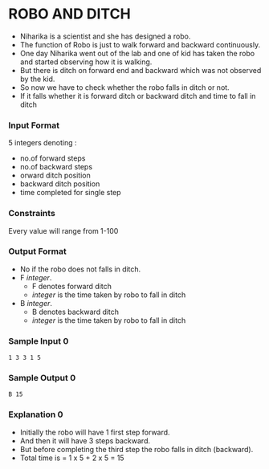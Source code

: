 # ROBO AND DITCH

-   Niharika is a scientist and she has designed a robo.
-   The function of Robo is just to walk forward and backward
    continuously.
-   One day Niharika went out of the lab and one of kid has
    taken the robo and started observing how it is walking.
-   But there is ditch on forward end and backward which
    was not observed by the kid.
-   So now we have to check whether the robo falls in ditch or not.
-   If it falls whether it is forward ditch or backward ditch
    and time to fall in ditch

### Input Format

5 integers denoting :

-   no.of forward steps
-   no.of backward steps
-   orward ditch position
-   backward ditch position
-   time completed for single step

### Constraints

Every value will range from 1-100

### Output Format

-   No if the robo does not falls in ditch.
-   F _integer_.
    -   F denotes forward ditch
    -   _integer_ is the time taken by robo to fall in ditch
-   B _integer_.
    -   B denotes backward ditch
    -   _integer_ is the time taken by robo to fall in ditch

### Sample Input 0

```
1 3 3 1 5
```

### Sample Output 0

```
B 15
```

### Explanation 0

-   Initially the robo will have 1 first step forward.
-   And then it will have 3 steps backward.
-   But before completing the third step the robo falls in ditch (backward).
-   Total time is = 1 x 5 + 2 x 5 = 15
